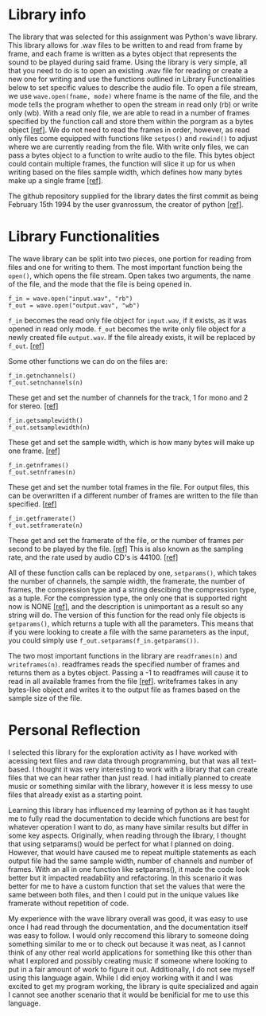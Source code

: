 # Library info
The library that was selected for this assignment was Python's wave library.
This library allows for .wav files to be written to and read from frame by frame, and each frame is written as a bytes object that represents the sound to be played during said frame. Using the library is very simple, all that you need to do is to open an existing .wav file for reading or create a new one for writing and use the functions outlined in Library Functionalities below to set specific values to describe the audio file. To open a file stream, we use `wave.open(fname, mode)` where fname is the name of the file, and the mode tells the program whether to open the stream in read only (rb) or write only (wb). With a read only file, we are able to read in a number of frames specified by the function call and store them within the porgram as a bytes object [[ref]](https://docs.python.org/3/library/wave.html). We do not need to read the frames in order, however, as read only files come equipped with functions like `setpos()` and `rewind()` to adjust where we are currently reading from the file. With write only files, we can pass a bytes object to a function to write audio to the file. This bytes object could contain multiple frames, the function will slice it up for us when writing based on the files sample width, which defines how many bytes make up a single frame [[ref]](https://docs.python.org/3/library/wave.html).

The github repository supplied for the library dates the first commit as being February 15th 1994 by the user gvanrossum, the creator of python [[ref]](https://github.com/python/cpython/commits/3.12?after=ef4bd1b57ff2b0a908149d178b0b1fbdf9f7e247+34&branch=3.12&path%5B%5D=Lib&path%5B%5D=wave.py&qualified_name=refs%2Fheads%2F3.12).

# Library Functionalities
The wave library can be split into two pieces, one portion for reading from files and one for writing to them. The most important function being the `open()`, which opens the file stream.
Open takes two arguments, the name of the file, and the mode that the file is being opened in.
```
f_in = wave.open("input.wav", "rb")
f_out = wave.open("output.wav", "wb")
```
`f_in` becomes the read only file object for `input.wav`, if it exists, as it was opened in read only mode. `f_out` becomes the write only file object for a newly created file `output.wav`. If the file already exists, it will be replaced by `f_out`. [[ref]](https://docs.python.org/3/library/wave.html)

Some other functions we can do on the files are:
```
f_in.getnchannels()
f_out.setnchannels(n)
```
These get and set the number of channels for the track, 1 for mono and 2 for stereo. [[ref]](https://docs.python.org/3/library/wave.html)
```
f_in.getsamplewidth()
f_out.setsamplewidth(n)
```
These get and set the sample width, which is how many bytes will make up one frame. [[ref]](https://docs.python.org/3/library/wave.html)
```
f_in.getnframes()
f_out.setnframes(n)
```
These get and set the number total frames in the file. For output files, this can be overwritten if a different number of frames are written to the file than specified. [[ref]](https://docs.python.org/3/library/wave.html)
```
f_in.getframerate()
f_out.setframerate(n)
```
These get and set the framerate of the file, or the number of frames per second to be played by the file. [[ref]](https://docs.python.org/3/library/wave.html) This is also known as the sampling rate, and the rate used by audio CD's is 44100. [[ref]](https://manual.audacityteam.org/man/sample_rates.html)

All of these function calls can be replaced by one, `setparams()`, which takes the number of channels, the sample width, the framerate, the number of frames, the compression type and a string descibing the compression type, as a tuple. For the compression type, the only one that is supported right now is NONE [[ref]](https://docs.python.org/3/library/wave.html), and the description is unimportant as a result so any string will do. The version of this function for the read only file objects is `getparams()`, which returns a tuple with all the parameters. This means that if you were looking to create a file with the same parameters as the input, you could simply use `f_out.setparams(f_in.getparams())`.

The two most important functions in the library are `readframes(n)` and `writeframes(n)`. readframes reads the specified number of frames and returns them as a bytes object. Passing a -1 to readframes will cause it to read in all available frames from the file [[ref]](https://docs.python.org/3/library/wave.html). writeframes takes in any bytes-like object and writes it to the output file as frames based on the sample size of the file.

# Personal Reflection
I selected this library for the exploration activity as I have worked with acessing text files and raw data through programming, but that was all text-based. I thought it was very interesting to work with a library that can create files that we can hear rather than just read. I had initially planned to create music or something similar with the library, however it is less messy to use files that already exist as a starting point.

Learning this library has influenced my learning of python as it has taught me to fully read the documentation to decide which functions are best for whatever operation I want to do, as many have similar results but differ in some key aspects. Originally, when reading through the library, I thought that using setparams() would be perfect for what I planned on doing. However, that would have caused me to repeat multiple statements as each output file had the same sample width, number of channels and number of frames. With an all in one function like setparams(), it made the code look better but it impacted readability and refactoring. In this scenario it was better for me to have a custom function that set the values that were the same between both files, and then I could put in the unique values like framerate without repetition of code.

My experience with the wave library overall was good, it was easy to use once I had read through the documentation, and the documentation itself was easy to follow. I would only reccomend this library to someone doing something similar to me or to check out because it was neat, as I cannot think of any other real world applications for something like this other than what I explored and possibly creating music if someone where looking to put in a fair amount of work to figure it out. Additionally, I do not see myself using this language again. While I did enjoy working with it and I was excited to get my program working, the library is quite specialized and again I cannot see another scenario that it would be benificial for me to use this language. 
